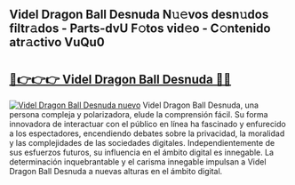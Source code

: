 ## Videl Dragon Ball Desnuda N𝚞𝚎vos desn𝚞dos filtr𝚊dos - Parts-dvU F𝚘tos vid𝚎o - C𝚘ntenido atr𝚊ctivo VuQu0

# <h2><a href="http://mbbshjb.tromn.icu/?c=Videl+Dragon+Ball+Desnuda">🔗👉👉👉 Videl Dragon Ball Desnuda 🔗🔗</a></h2>

[![Videl Dragon Ball Desnuda nuevo](https://i.imgur.com/pEAQMta.gif)](http://mbbshjb.tromn.icu/?c=Videl+Dragon+Ball+Desnuda)
Videl Dragon Ball Desnuda, una persona compleja y polarizadora, elude la comprensión fácil. Su forma innovadora de interactuar con el público en línea ha fascinado y enfurecido a los espectadores, encendiendo debates sobre la privacidad, la moralidad y las complejidades de las sociedades digitales. Independientemente de sus esfuerzos futuros, su influencia en el ámbito digital es innegable. La determinación inquebrantable y el carisma innegable impulsan a Videl Dragon Ball Desnuda a nuevas alturas en el ámbito digital.
